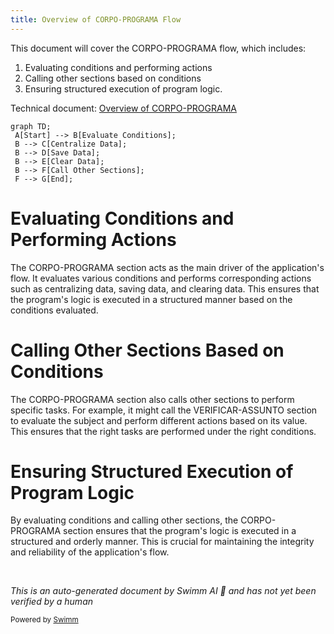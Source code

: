 ```yaml
---
title: Overview of CORPO-PROGRAMA Flow
---
```

This document will cover the CORPO-PROGRAMA flow, which includes:

1. Evaluating conditions and performing actions
2. Calling other sections based on conditions
3. Ensuring structured execution of program logic.

Technical document: <SwmLink doc-title="Overview of CORPO-PROGRAMA">[Overview of CORPO-PROGRAMA](/.swm/overview-of-corpo-programa.t1j6kj2v.sw.md)</SwmLink>

```mermaid
graph TD;
 A[Start] --> B[Evaluate Conditions];
 B --> C[Centralize Data];
 B --> D[Save Data];
 B --> E[Clear Data];
 B --> F[Call Other Sections];
 F --> G[End];
```

# Evaluating Conditions and Performing Actions

The CORPO-PROGRAMA section acts as the main driver of the application's flow. It evaluates various conditions and performs corresponding actions such as centralizing data, saving data, and clearing data. This ensures that the program's logic is executed in a structured manner based on the conditions evaluated.

# Calling Other Sections Based on Conditions

The CORPO-PROGRAMA section also calls other sections to perform specific tasks. For example, it might call the VERIFICAR-ASSUNTO section to evaluate the subject and perform different actions based on its value. This ensures that the right tasks are performed under the right conditions.

# Ensuring Structured Execution of Program Logic

By evaluating conditions and calling other sections, the CORPO-PROGRAMA section ensures that the program's logic is executed in a structured and orderly manner. This is crucial for maintaining the integrity and reliability of the application's flow.

&nbsp;

*This is an auto-generated document by Swimm AI 🌊 and has not yet been verified by a human*

<SwmMeta version="3.0.0" repo-id="Z2l0aHViJTNBJTNBa2VsbG8lM0ElM0Fzd2ltbWlv" repo-name="kello"><sup>Powered by [Swimm](/)</sup></SwmMeta>
